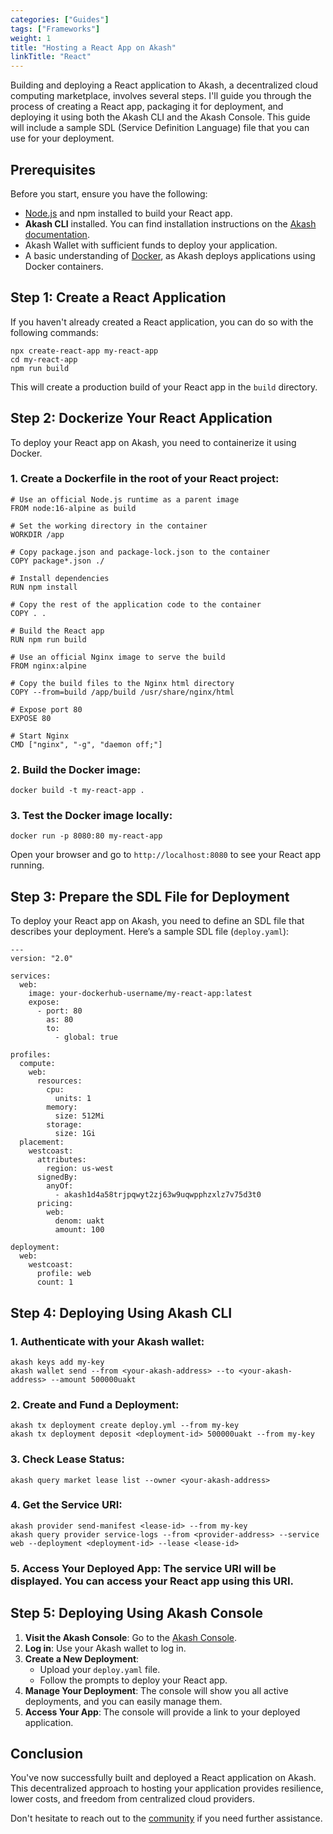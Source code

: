 ```yaml
---
categories: ["Guides"]
tags: ["Frameworks"]
weight: 1
title: "Hosting a React App on Akash"
linkTitle: "React"
---
```


Building and deploying a React application to Akash, a decentralized cloud computing marketplace, involves several steps. I'll guide you through the process of creating a React app, packaging it for deployment, and deploying it using both the Akash CLI and the Akash Console. This guide will include a sample SDL (Service Definition Language) file that you can use for your deployment.

## Prerequisites

Before you start, ensure you have the following:

- [Node.js](https://nodejs.org/) and npm installed to build your React app.
- **Akash CLI** installed. You can find installation instructions on the [Akash documentation](docs/getting-started/quickstart-guides/akash-cli/).
- Akash Wallet with sufficient funds to deploy your application.
- A basic understanding of [Docker](https://docker.com/), as Akash deploys applications using Docker containers.

## Step 1: Create a React Application

If you haven't already created a React application, you can do so with the following commands:

```
npx create-react-app my-react-app
cd my-react-app
npm run build
```

This will create a production build of your React app in the `build` directory.

## Step 2: Dockerize Your React Application

To deploy your React app on Akash, you need to containerize it using Docker.

### 1. Create a Dockerfile in the root of your React project:

```
# Use an official Node.js runtime as a parent image
FROM node:16-alpine as build

# Set the working directory in the container
WORKDIR /app

# Copy package.json and package-lock.json to the container
COPY package*.json ./

# Install dependencies
RUN npm install

# Copy the rest of the application code to the container
COPY . .

# Build the React app
RUN npm run build

# Use an official Nginx image to serve the build
FROM nginx:alpine

# Copy the build files to the Nginx html directory
COPY --from=build /app/build /usr/share/nginx/html

# Expose port 80
EXPOSE 80

# Start Nginx
CMD ["nginx", "-g", "daemon off;"]
```

### 2. Build the Docker image:
 
 ```
 docker build -t my-react-app .
```

### 3. Test the Docker image locally:

```
docker run -p 8080:80 my-react-app
```

Open your browser and go to `http://localhost:8080` to see your React app running.

## Step 3: Prepare the SDL File for Deployment

To deploy your React app on Akash, you need to define an SDL file that describes your deployment. Here’s a sample SDL file (`deploy.yaml`):

```
---
version: "2.0"

services:
  web:
    image: your-dockerhub-username/my-react-app:latest
    expose:
      - port: 80
        as: 80
        to:
          - global: true

profiles:
  compute:
    web:
      resources:
        cpu:
          units: 1
        memory:
          size: 512Mi
        storage:
          size: 1Gi
  placement:
    westcoast:
      attributes:
        region: us-west
      signedBy:
        anyOf:
          - akash1d4a58trjpqwyt2zj63w9uqwpphzxlz7v75d3t0
      pricing:
        web:
          denom: uakt
          amount: 100

deployment:
  web:
    westcoast:
      profile: web
      count: 1
```

## Step 4: Deploying Using Akash CLI

### 1. Authenticate with your Akash wallet:

```
akash keys add my-key
akash wallet send --from <your-akash-address> --to <your-akash-address> --amount 500000uakt
```
### 2. Create and Fund a Deployment:

```
akash tx deployment create deploy.yml --from my-key
akash tx deployment deposit <deployment-id> 500000uakt --from my-key
```

### 3. Check Lease Status:

```
akash query market lease list --owner <your-akash-address>
```

### 4. Get the Service URI:

```
akash provider send-manifest <lease-id> --from my-key
akash query provider service-logs --from <provider-address> --service web --deployment <deployment-id> --lease <lease-id>
```
### 5. Access Your Deployed App: The service URI will be displayed. You can access your React app using this URI.


## Step 5: Deploying Using Akash Console

1. **Visit the Akash Console**: Go to the [Akash Console](https://console.akash.network/).
2. **Log in**: Use your Akash wallet to log in.
3. **Create a New Deployment**:
    - Upload your `deploy.yaml` file.
    - Follow the prompts to deploy your React app.
4. **Manage Your Deployment**: The console will show you all active deployments, and you can easily manage them.
5. **Access Your App**: The console will provide a link to your deployed application.

## Conclusion

You've now successfully built and deployed a React application on Akash. This decentralized approach to hosting your application provides resilience, lower costs, and freedom from centralized cloud providers.

Don't hesitate to reach out to the [community](https://discord.gg/akash) if you need further assistance.








